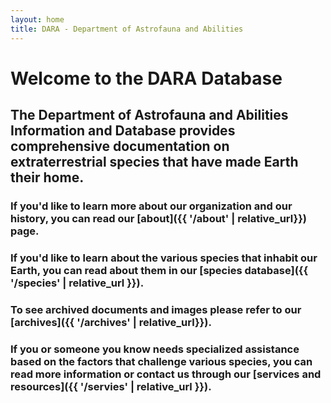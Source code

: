 ```yaml
---
layout: home
title: DARA - Department of Astrofauna and Abilities
---
```


# Welcome to the DARA Database

## The Department of Astrofauna and Abilities Information and Database provides comprehensive documentation on extraterrestrial species that have made Earth their home.

### If you'd like to learn more about our organization and our history, you can read our [about]({{ '/about' | relative_url}}) page.

### If you'd like to learn about the various species that inhabit our Earth, you can read about them in our [species database]({{ '/species' | relative_url }}).

### To see archived documents and images please refer to our [archives]({{ '/archives' | relative_url}}).

### If you or someone you know needs specialized assistance based on the factors that challenge various species, you can read more information or contact us through our [services and resources]({{ '/servies' | relative_url }}).
